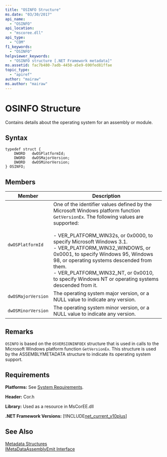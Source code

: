 ```yaml
---
title: "OSINFO Structure"
ms.date: "03/30/2017"
api_name: 
  - "OSINFO"
api_location: 
  - "mscoree.dll"
api_type: 
  - "COM"
f1_keywords: 
  - "OSINFO"
helpviewer_keywords: 
  - "OSINFO structure [.NET Framework metadata]"
ms.assetid: fac7b480-7adb-4450-a5e9-690fed81ffae
topic_type: 
  - "apiref"
author: "mairaw"
ms.author: "mairaw"
---
```

# OSINFO Structure
Contains details about the operating system for an assembly or module.  
  
## Syntax  
  
```  
typedef struct {  
    DWORD   dwOSPlatformId;  
    DWORD   dwOSMajorVersion;   
    DWORD   dwOSMinorVersion;   
} OSINFO;  
```  
  
## Members  
  
|Member|Description|  
|------------|-----------------|  
|`dwOSPlatformId`|One of the identifier values defined by the Microsoft Windows platform function `GetVersionEx`. The following values are supported:<br /><br /> -   VER_PLATFORM_WIN32s, or 0x0000, to specify Microsoft Windows 3.1.<br />-   VER_PLATFORM_WIN32_WINDOWS, or 0x0001, to specify Windows 95, Windows 98, or operating systems descended from them.<br />-   VER_PLATFORM_WIN32_NT, or 0x0010, to specify Windows NT or operating systems descended from it.|  
|`dwOSMajorVersion`|The operating system major version, or a NULL value to indicate any version.|  
|`dwOSMinorVersion`|The operating system minor version, or a NULL value to indicate any version.|  
  
## Remarks  
 `OSINFO` is based on the `OSVERSIONINFOEX` structure that is used in calls to the Microsoft Windows platform function `GetVersionEx`. This structure is used by the ASSEMBLYMETADATA structure to indicate its operating system support.  
  
## Requirements  
 **Platforms:** See [System Requirements](../../../../docs/framework/get-started/system-requirements.md).  
  
 **Header:** Cor.h  
  
 **Library:** Used as a resource in MsCorEE.dll  
  
 **.NET Framework Versions:** [!INCLUDE[net_current_v10plus](../../../../includes/net-current-v10plus-md.md)]  
  
## See Also  
 [Metadata Structures](../../../../docs/framework/unmanaged-api/metadata/metadata-structures.md)  
 [IMetaDataAssemblyEmit Interface](../../../../docs/framework/unmanaged-api/metadata/imetadataassemblyemit-interface.md)
